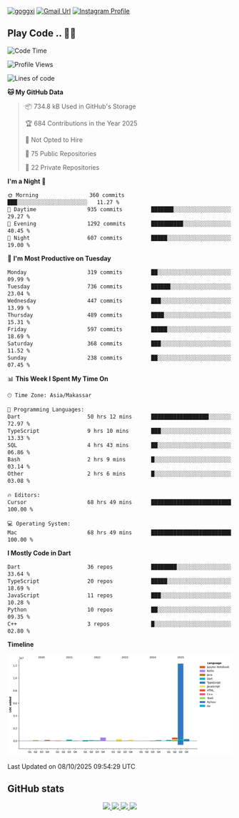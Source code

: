[![goggxi](https://img.shields.io/badge/Portofolio-Goggxi-orange)](https://goggxi.github.io)
[![Gmail Url](https://img.shields.io/twitter/url?label=Goggxi@gmail.com&logo=gmail&style=social&url=http%3A%2F%2Fmailto%3Acontact.Goggxi@gmail.com)](mailto:Goggxi@gmail.com) [![Instagram Profile](https://img.shields.io/twitter/url?label=moh_rifkan&logo=instagram&style=social&url=https://www.instagram.com/moh_rifkan/)](https://www.instagram.com/moh_rifkan/)

## Play Code .. 💬🚀

<!-- [![Moh Rifkan GitHub stats](https://github-readme-stats.vercel.app/api?username=goggxi&count_private=true&show_icons=true&theme=dracula&custom_title=Goggxi%20Statistic%20🚀)](https://github.com/goggxi/goggxi)

[![Top Langs](https://github-readme-stats.vercel.app/api/top-langs/?username=goggxi&langs_count=8&layout=compact&show_icons=true&theme=dracula)](https://github.com/goggxi/goggxi) -->

<!--START_SECTION:waka-->
![Code Time](http://img.shields.io/badge/Code%20Time-4%2C684%20hrs%2049%20mins-blue)

![Profile Views](http://img.shields.io/badge/Profile%20Views-9-blue)

![Lines of code](https://img.shields.io/badge/From%20Hello%20World%20I%27ve%20Written-15.1%20million%20lines%20of%20code-blue)

**🐱 My GitHub Data** 

> 📦 734.8 kB Used in GitHub's Storage 
 > 
> 🏆 684 Contributions in the Year 2025
 > 
> 🚫 Not Opted to Hire
 > 
> 📜 75 Public Repositories 
 > 
> 🔑 22 Private Repositories 
 > 
**I'm a Night 🦉** 

```text
🌞 Morning                360 commits         ███░░░░░░░░░░░░░░░░░░░░░░   11.27 % 
🌆 Daytime                935 commits         ███████░░░░░░░░░░░░░░░░░░   29.27 % 
🌃 Evening                1292 commits        ██████████░░░░░░░░░░░░░░░   40.45 % 
🌙 Night                  607 commits         █████░░░░░░░░░░░░░░░░░░░░   19.00 % 
```
📅 **I'm Most Productive on Tuesday** 

```text
Monday                   319 commits         ██░░░░░░░░░░░░░░░░░░░░░░░   09.99 % 
Tuesday                  736 commits         ██████░░░░░░░░░░░░░░░░░░░   23.04 % 
Wednesday                447 commits         ███░░░░░░░░░░░░░░░░░░░░░░   13.99 % 
Thursday                 489 commits         ████░░░░░░░░░░░░░░░░░░░░░   15.31 % 
Friday                   597 commits         █████░░░░░░░░░░░░░░░░░░░░   18.69 % 
Saturday                 368 commits         ███░░░░░░░░░░░░░░░░░░░░░░   11.52 % 
Sunday                   238 commits         ██░░░░░░░░░░░░░░░░░░░░░░░   07.45 % 
```


📊 **This Week I Spent My Time On** 

```text
🕑︎ Time Zone: Asia/Makassar

💬 Programming Languages: 
Dart                     50 hrs 12 mins      ██████████████████░░░░░░░   72.97 % 
TypeScript               9 hrs 10 mins       ███░░░░░░░░░░░░░░░░░░░░░░   13.33 % 
SQL                      4 hrs 43 mins       ██░░░░░░░░░░░░░░░░░░░░░░░   06.86 % 
Bash                     2 hrs 9 mins        █░░░░░░░░░░░░░░░░░░░░░░░░   03.14 % 
Other                    2 hrs 6 mins        █░░░░░░░░░░░░░░░░░░░░░░░░   03.08 % 

🔥 Editors: 
Cursor                   68 hrs 49 mins      █████████████████████████   100.00 % 

💻 Operating System: 
Mac                      68 hrs 49 mins      █████████████████████████   100.00 % 
```

**I Mostly Code in Dart** 

```text
Dart                     36 repos            ████████░░░░░░░░░░░░░░░░░   33.64 % 
TypeScript               20 repos            █████░░░░░░░░░░░░░░░░░░░░   18.69 % 
JavaScript               11 repos            ███░░░░░░░░░░░░░░░░░░░░░░   10.28 % 
Python                   10 repos            ██░░░░░░░░░░░░░░░░░░░░░░░   09.35 % 
C++                      3 repos             █░░░░░░░░░░░░░░░░░░░░░░░░   02.80 % 
```



**Timeline**

![Lines of Code chart](https://raw.githubusercontent.com/Goggxi/Goggxi/main/assets/bar_graph.png)


 Last Updated on 08/10/2025 09:54:29 UTC
<!--END_SECTION:waka-->

## GitHub stats

<p align="center">
  <a href="https://github.com/goggxi">
    <img src="http://github-profile-summary-cards.vercel.app/api/cards/profile-details?username=goggxi&theme=transparent" />
  </a>
  <a href="https://github.com/goggxi">
    <img src="https://github-readme-streak-stats.herokuapp.com/?user=goggxi&hide_border=true&card_width=338&theme=transparent" />
  </a>
  <a href="https://github.com/goggxi">
    <img src="http://github-profile-summary-cards.vercel.app/api/cards/stats?username=goggxi&theme=transparent" />
  </a>
  <a href="https://github.com/goggxi">
    <img src="https://github-readme-stats.vercel.app/api/top-langs/?username=goggxi&langs_count=10&exclude_repo=&hide=c,makefile,html,css,sass,nix,nunjucks,tsql,dockerfile,shell&card_width=699&hide_border=true&theme=transparent" />
  </a>
  <!-- <br/>
  <a href="https://github.com/goggxi">
    <img src="https://komarev.com/ghpvc/?username=goggxi&color=blue&style=flat" />
  </a> -->
</p>
